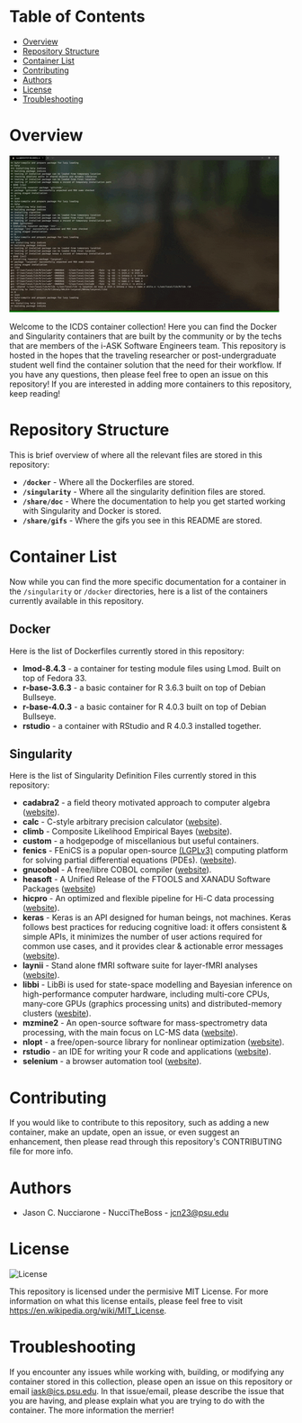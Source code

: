 # Table of Contents

* [Overview](#overview)
* [Repository Structure](#repository-structure)
* [Container List](#container-list)
* [Contributing](#contributing)
* [Authors](#authors)
* [License](#license)
* [Troubleshooting](#troubleshooting)

# Overview

![Demonstration](./share/gifs/demo.gif)

Welcome to the ICDS container collection! Here you can find the Docker and Singularity containers that are built by the community or by the techs that are members of the i-ASK Software Engineers team. This repository is hosted in the hopes that the traveling researcher or post-undergraduate student well find the container solution that the need for their workflow. If you have any questions, then please feel free to open an issue on this repository! If you are interested in adding more containers to this repository, keep reading! 

# Repository Structure

This is brief overview of where all the relevant files are stored in this repository:

* **`/docker`** - Where all the Dockerfiles are stored.
* **`/singularity`** - Where all the singularity definition files are stored.
* **`/share/doc`** - Where the documentation to help you get started working with Singularity and Docker is stored.
* **`/share/gifs`** - Where the gifs you see in this README are stored.

# Container List

Now while you can find the more specific documentation for a container in the `/singularity` or `/docker` directories, here is a list of the containers currently available in this repository.

## Docker

Here is the list of Dockerfiles currently stored in this repository:

* **lmod-8.4.3** - a container for testing module files using Lmod. Built on top of Fedora 33.
* **r-base-3.6.3** - a basic container for R 3.6.3 built on top of Debian Bullseye.
* **r-base-4.0.3** - a basic container for R 4.0.3 built on top of Debian Bullseye.
* **rstudio** - a container with RStudio and R 4.0.3 installed together.

## Singularity

Here is the list of Singularity Definition Files currently stored in this repository:

* **cadabra2** - a field theory motivated approach to computer algebra ([website](https://cadabra.science/)).
* **calc** - C-style arbitrary precision calculator ([website](http://isthe.com/chongo/tech/comp/calc/index.html)).
* **climb** - Composite Likelihood Empirical Bayes ([website](https://github.com/hillarykoch/CLIMB)).
* **custom** - a hodgepodge of miscellanious but useful containers.
* **fenics** - FEniCS is a popular open-source [(LGPLv3)](https://www.gnu.org/licenses/lgpl-3.0.en.html) computing platform for solving partial differential equations (PDEs). ([website](https://fenicsproject.org/)).
* **gnucobol** - A free/libre COBOL compiler ([website](https://gnucobol.sourceforge.io/)).
* **heasoft** - A Unified Release of the FTOOLS and XANADU Software Packages ([website](https://heasarc.gsfc.nasa.gov/lheasoft/))
* **hicpro** - An optimized and flexible pipeline for Hi-C data processing ([website](https://github.com/nservant/HiC-Pro)).
* **keras** - Keras is an API designed for human beings, not machines. Keras follows best practices for reducing cognitive load: it offers consistent & simple APIs, it minimizes the number of user actions required for common use cases, and it provides clear & actionable error messages ([website](https://keras.io/)).
* **laynii** - Stand alone fMRI software suite for layer-fMRI analyses ([website](https://github.com/layerfMRI/LAYNII)).
* **libbi** - LibBi is used for state-space modelling and Bayesian inference on high-performance computer hardware, including multi-core CPUs, many-core GPUs (graphics processing units) and distributed-memory clusters ([wesbite](https://libbi.org/index.html)).
* **mzmine2** - An open-source software for mass-spectrometry data processing, with the main focus on LC-MS data ([website](https://mzmine.github.io/)).
* **nlopt** - a free/open-source library for nonlinear optimization ([website](https://nlopt.readthedocs.io/en/latest/)).
* **rstudio** - an IDE for writing your R code and applications ([website](https://www.rstudio.com/)).
* **selenium** - a browser automation tool ([website](https://www.selenium.dev/)).

# Contributing

If you would like to contribute to this repository, such as adding a new container, make an update, open an issue, or even suggest an enhancement, then please read through this repository's CONTRIBUTING file for more info.

# Authors

* Jason C. Nucciarone - NucciTheBoss - jcn23@psu.edu

# License

![License](https://img.shields.io/badge/license-MIT-brightgreen)

This repository is licensed under the permisive MIT License. For more information on what this license entails, please feel free to visit https://en.wikipedia.org/wiki/MIT_License.

# Troubleshooting

If you encounter any issues while working with, building, or modifying any container stored in this collection, please open an issue on this repository or email iask@ics.psu.edu. In that issue/email, please describe the issue that you are having, and please explain what you are trying to do with the container. The more information the merrier!
